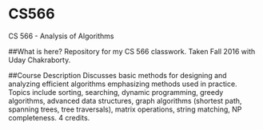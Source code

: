 # CS566
CS 566 - Analysis of Algorithms

##What is here?
Repository for my CS 566 classwork. Taken Fall 2016 with Uday Chakraborty.

##Course Description
Discusses basic methods for designing and analyzing efficient algorithms emphasizing methods used in practice. Topics include sorting, searching, dynamic programming, greedy algorithms, advanced data structures, graph algorithms (shortest path, spanning trees, tree traversals), matrix operations, string matching, NP completeness. 4 credits.

